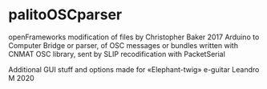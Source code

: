 # palitoOSCparser

openFrameworks modification of files by Christopher Baker 2017
Arduino to Computer Bridge or parser, of OSC messages or bundles written with CNMAT OSC library, sent by SLIP recodification with PacketSerial

Additional GUI stuff and options made for «Elephant-twig» e-guitar
Leandro M 2020

